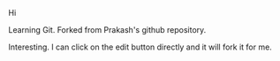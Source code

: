 Hi

Learning Git. Forked from Prakash's github repository.

Interesting. I can click on the edit button directly and it will fork it for me.
  

